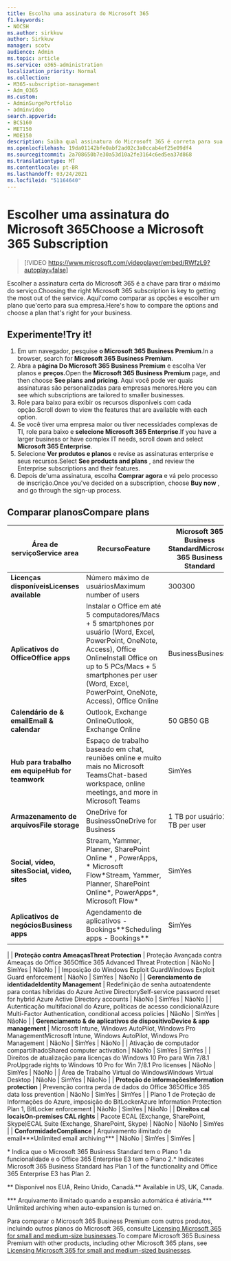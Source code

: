 ```yaml
---
title: Escolha uma assinatura do Microsoft 365
f1.keywords:
- NOCSH
ms.author: sirkkuw
author: Sirkkuw
manager: scotv
audience: Admin
ms.topic: article
ms.service: o365-administration
localization_priority: Normal
ms.collection:
- M365-subscription-management
- Adm_O365
ms.custom:
- AdminSurgePortfolio
- adminvideo
search.appverid:
- BCS160
- MET150
- MOE150
description: Saiba qual assinatura do Microsoft 365 é correta para sua organização.
ms.openlocfilehash: 19da01142bfe0abf2ad02c3a0ccab4ef25e09df4
ms.sourcegitcommit: 2a708650b7e30a53d10a2fe3164c6ed5ea37d868
ms.translationtype: MT
ms.contentlocale: pt-BR
ms.lasthandoff: 03/24/2021
ms.locfileid: "51164640"
---
```

# <a name="choose-a-microsoft-365-subscription"></a><span data-ttu-id="16f14-103">Escolher uma assinatura do Microsoft 365</span><span class="sxs-lookup"><span data-stu-id="16f14-103">Choose a Microsoft 365 Subscription</span></span>

> [!VIDEO https://www.microsoft.com/videoplayer/embed/RWfzL9?autoplay=false]

<span data-ttu-id="16f14-104">Escolher a assinatura certa do Microsoft 365 é a chave para tirar o máximo do serviço.</span><span class="sxs-lookup"><span data-stu-id="16f14-104">Choosing the right Microsoft 365 subscription is key to getting the most out of the service.</span></span> <span data-ttu-id="16f14-105">Aqui&#39;como comparar as opções e escolher um plano que&#39;certo para sua empresa.</span><span class="sxs-lookup"><span data-stu-id="16f14-105">Here&#39;s how to compare the options and choose a plan that&#39;s right for your business.</span></span>

## <a name="try-it"></a><span data-ttu-id="16f14-106">Experimente!</span><span class="sxs-lookup"><span data-stu-id="16f14-106">Try it!</span></span>

1. <span data-ttu-id="16f14-107">Em um navegador, pesquise  **o Microsoft 365 Business Premium**.</span><span class="sxs-lookup"><span data-stu-id="16f14-107">In a browser, search for  **Microsoft 365 Business Premium**.</span></span>
2. <span data-ttu-id="16f14-108">Abra a **página Do Microsoft 365 Business Premium** e escolha Ver planos e **preços.**</span><span class="sxs-lookup"><span data-stu-id="16f14-108">Open the  **Microsoft 365 Business Premium**  page, and then choose  **See plans and pricing**.</span></span> <span data-ttu-id="16f14-109">Aqui você pode ver quais assinaturas são personalizadas para empresas menores.</span><span class="sxs-lookup"><span data-stu-id="16f14-109">Here you can see which subscriptions are tailored to smaller businesses.</span></span>
3. <span data-ttu-id="16f14-110">Role para baixo para exibir os recursos disponíveis com cada opção.</span><span class="sxs-lookup"><span data-stu-id="16f14-110">Scroll down to view the features that are available with each option.</span></span>
4. <span data-ttu-id="16f14-111">Se você tiver uma empresa maior ou tiver necessidades complexas de TI, role para baixo e  **selecione Microsoft 365 Enterprise**.</span><span class="sxs-lookup"><span data-stu-id="16f14-111">If you have a larger business or have complex IT needs, scroll down and select  **Microsoft 365 Enterprise**.</span></span>
5. <span data-ttu-id="16f14-112">Selecione  **Ver produtos e planos** e revise as assinaturas enterprise e seus recursos.</span><span class="sxs-lookup"><span data-stu-id="16f14-112">Select  **See products and plans** , and review the Enterprise subscriptions and their features.</span></span>
6. <span data-ttu-id="16f14-113">Depois de&#39;uma assinatura, escolha  **Comprar agora** e vá pelo processo de inscrição.</span><span class="sxs-lookup"><span data-stu-id="16f14-113">Once you&#39;ve decided on a subscription, choose  **Buy now** , and go through the sign-up process.</span></span>

## <a name="compare-plans"></a><span data-ttu-id="16f14-114">Comparar planos</span><span class="sxs-lookup"><span data-stu-id="16f14-114">Compare plans</span></span>

| <span data-ttu-id="16f14-115">**Área de serviço**</span><span class="sxs-lookup"><span data-stu-id="16f14-115">**Service area**</span></span> | <span data-ttu-id="16f14-116">**Recurso**</span><span class="sxs-lookup"><span data-stu-id="16f14-116">**Feature**</span></span> | <span data-ttu-id="16f14-117">**Microsoft 365 Business Standard**</span><span class="sxs-lookup"><span data-stu-id="16f14-117">**Microsoft 365 Business Standard**</span></span> | <span data-ttu-id="16f14-118">**Microsoft 365 Business Premium**</span><span class="sxs-lookup"><span data-stu-id="16f14-118">**Microsoft 365 Business Premium**</span></span> | <span data-ttu-id="16f14-119">**Office 365 Enterprise E3**</span><span class="sxs-lookup"><span data-stu-id="16f14-119">**Office 365 Enterprise E3**</span></span> |
| --- | --- | --- | --- | --- |
| <span data-ttu-id="16f14-120">**Licenças disponíveis**</span><span class="sxs-lookup"><span data-stu-id="16f14-120">**Licenses available**</span></span> | <span data-ttu-id="16f14-121">Número máximo de usuários</span><span class="sxs-lookup"><span data-stu-id="16f14-121">Maximum number of users</span></span> | <span data-ttu-id="16f14-122">300</span><span class="sxs-lookup"><span data-stu-id="16f14-122">300</span></span> | <span data-ttu-id="16f14-123">300</span><span class="sxs-lookup"><span data-stu-id="16f14-123">300</span></span> | <span data-ttu-id="16f14-124">Ilimitado</span><span class="sxs-lookup"><span data-stu-id="16f14-124">Unlimited</span></span> |
| <span data-ttu-id="16f14-125">**Aplicativos do Office**</span><span class="sxs-lookup"><span data-stu-id="16f14-125">**Office apps**</span></span> | <span data-ttu-id="16f14-126">Instalar o Office em até 5 computadores/Macs + 5 smartphones por usuário (Word, Excel, PowerPoint, OneNote, Access), Office Online</span><span class="sxs-lookup"><span data-stu-id="16f14-126">Install Office on up to 5 PCs/Macs + 5 smartphones per user (Word, Excel, PowerPoint, OneNote, Access), Office Online</span></span> | <span data-ttu-id="16f14-127">Business</span><span class="sxs-lookup"><span data-stu-id="16f14-127">Business</span></span> | <span data-ttu-id="16f14-128">Business</span><span class="sxs-lookup"><span data-stu-id="16f14-128">Business</span></span> | <span data-ttu-id="16f14-129">ProPlus</span><span class="sxs-lookup"><span data-stu-id="16f14-129">ProPlus</span></span> |
| <span data-ttu-id="16f14-130">**Calendário de &amp; email**</span><span class="sxs-lookup"><span data-stu-id="16f14-130">**Email &amp; calendar**</span></span> | <span data-ttu-id="16f14-131">Outlook, Exchange Online</span><span class="sxs-lookup"><span data-stu-id="16f14-131">Outlook, Exchange Online</span></span> | <span data-ttu-id="16f14-132">50 GB</span><span class="sxs-lookup"><span data-stu-id="16f14-132">50 GB</span></span> | <span data-ttu-id="16f14-133">50 GB</span><span class="sxs-lookup"><span data-stu-id="16f14-133">50 GB</span></span> | <span data-ttu-id="16f14-134">100 GB</span><span class="sxs-lookup"><span data-stu-id="16f14-134">100 GB</span></span> |
| <span data-ttu-id="16f14-135">**Hub para trabalho em equipe**</span><span class="sxs-lookup"><span data-stu-id="16f14-135">**Hub for teamwork**</span></span> | <span data-ttu-id="16f14-136">Espaço de trabalho baseado em chat, reuniões online e muito mais no Microsoft Teams</span><span class="sxs-lookup"><span data-stu-id="16f14-136">Chat-based workspace, online meetings, and more in Microsoft Teams</span></span> | <span data-ttu-id="16f14-137">Sim</span><span class="sxs-lookup"><span data-stu-id="16f14-137">Yes</span></span> | <span data-ttu-id="16f14-138">Sim</span><span class="sxs-lookup"><span data-stu-id="16f14-138">Yes</span></span> | <span data-ttu-id="16f14-139">Sim</span><span class="sxs-lookup"><span data-stu-id="16f14-139">Yes</span></span> |
| <span data-ttu-id="16f14-140">**Armazenamento de arquivos**</span><span class="sxs-lookup"><span data-stu-id="16f14-140">**File storage**</span></span> | <span data-ttu-id="16f14-141">OneDrive for Business</span><span class="sxs-lookup"><span data-stu-id="16f14-141">OneDrive for Business</span></span> | <span data-ttu-id="16f14-142">1 TB por usuário</span><span class="sxs-lookup"><span data-stu-id="16f14-142">1 TB per user</span></span> | <span data-ttu-id="16f14-143">1 TB por usuário</span><span class="sxs-lookup"><span data-stu-id="16f14-143">1 TB per user</span></span> | <span data-ttu-id="16f14-144">Ilimitado</span><span class="sxs-lookup"><span data-stu-id="16f14-144">Unlimited</span></span> |
| <span data-ttu-id="16f14-145">**Social, vídeo, sites**</span><span class="sxs-lookup"><span data-stu-id="16f14-145">**Social, video, sites**</span></span> | <span data-ttu-id="16f14-146">Stream, Yammer, Planner, SharePoint Online \* , PowerApps, \* Microsoft Flow\*</span><span class="sxs-lookup"><span data-stu-id="16f14-146">Stream, Yammer, Planner, SharePoint Online\*, PowerApps\*, Microsoft Flow\*</span></span> | <span data-ttu-id="16f14-147">Sim</span><span class="sxs-lookup"><span data-stu-id="16f14-147">Yes</span></span> | <span data-ttu-id="16f14-148">Sim</span><span class="sxs-lookup"><span data-stu-id="16f14-148">Yes</span></span> | <span data-ttu-id="16f14-149">Sim</span><span class="sxs-lookup"><span data-stu-id="16f14-149">Yes</span></span> |
| <span data-ttu-id="16f14-150">**Aplicativos de negócios**</span><span class="sxs-lookup"><span data-stu-id="16f14-150">**Business apps**</span></span> | <span data-ttu-id="16f14-151">Agendamento de aplicativos - Bookings\*\*</span><span class="sxs-lookup"><span data-stu-id="16f14-151">Scheduling apps - Bookings\*\*</span></span> | <span data-ttu-id="16f14-152">Sim</span><span class="sxs-lookup"><span data-stu-id="16f14-152">Yes</span></span> | <span data-ttu-id="16f14-153">Sim</span><span class="sxs-lookup"><span data-stu-id="16f14-153">Yes</span></span> | <span data-ttu-id="16f14-154">Sim</span><span class="sxs-lookup"><span data-stu-id="16f14-154">Yes</span></span> |
|
| <span data-ttu-id="16f14-155">**Proteção contra Ameaças**</span><span class="sxs-lookup"><span data-stu-id="16f14-155">**Threat Protection**</span></span> | <span data-ttu-id="16f14-156">Proteção Avançada contra Ameaças do Office 365</span><span class="sxs-lookup"><span data-stu-id="16f14-156">Office 365 Advanced Threat Protection</span></span> | <span data-ttu-id="16f14-157">Não</span><span class="sxs-lookup"><span data-stu-id="16f14-157">No</span></span> | <span data-ttu-id="16f14-158">Sim</span><span class="sxs-lookup"><span data-stu-id="16f14-158">Yes</span></span> | <span data-ttu-id="16f14-159">Não</span><span class="sxs-lookup"><span data-stu-id="16f14-159">No</span></span> |
 | <span data-ttu-id="16f14-160">Imposição do Windows Exploit Guard</span><span class="sxs-lookup"><span data-stu-id="16f14-160">Windows Exploit Guard enforcement</span></span> | <span data-ttu-id="16f14-161">Não</span><span class="sxs-lookup"><span data-stu-id="16f14-161">No</span></span> | <span data-ttu-id="16f14-162">Sim</span><span class="sxs-lookup"><span data-stu-id="16f14-162">Yes</span></span> | <span data-ttu-id="16f14-163">Não</span><span class="sxs-lookup"><span data-stu-id="16f14-163">No</span></span> |
| <span data-ttu-id="16f14-164">**Gerenciamento de identidade**</span><span class="sxs-lookup"><span data-stu-id="16f14-164">**Identity Management**</span></span> | <span data-ttu-id="16f14-165">Redefinição de senha autoatendente para contas híbridas do Azure Active Directory</span><span class="sxs-lookup"><span data-stu-id="16f14-165">Self-service password reset for hybrid Azure Active Directory accounts</span></span> | <span data-ttu-id="16f14-166">Não</span><span class="sxs-lookup"><span data-stu-id="16f14-166">No</span></span> | <span data-ttu-id="16f14-167">Sim</span><span class="sxs-lookup"><span data-stu-id="16f14-167">Yes</span></span> | <span data-ttu-id="16f14-168">Não</span><span class="sxs-lookup"><span data-stu-id="16f14-168">No</span></span> |
 | <span data-ttu-id="16f14-169">Autenticação multifacional do Azure, políticas de acesso condicional</span><span class="sxs-lookup"><span data-stu-id="16f14-169">Azure Multi-Factor Authentication, conditional access policies</span></span> | <span data-ttu-id="16f14-170">Não</span><span class="sxs-lookup"><span data-stu-id="16f14-170">No</span></span> | <span data-ttu-id="16f14-171">Sim</span><span class="sxs-lookup"><span data-stu-id="16f14-171">Yes</span></span> | <span data-ttu-id="16f14-172">Não</span><span class="sxs-lookup"><span data-stu-id="16f14-172">No</span></span> |
| <span data-ttu-id="16f14-173">**Gerenciamento &amp; de aplicativos de dispositivo**</span><span class="sxs-lookup"><span data-stu-id="16f14-173">**Device &amp; app management**</span></span> | <span data-ttu-id="16f14-174">Microsoft Intune, Windows AutoPilot, Windows Pro Management</span><span class="sxs-lookup"><span data-stu-id="16f14-174">Microsoft Intune, Windows AutoPilot, Windows Pro Management</span></span> | <span data-ttu-id="16f14-175">Não</span><span class="sxs-lookup"><span data-stu-id="16f14-175">No</span></span> | <span data-ttu-id="16f14-176">Sim</span><span class="sxs-lookup"><span data-stu-id="16f14-176">Yes</span></span> | <span data-ttu-id="16f14-177">Não</span><span class="sxs-lookup"><span data-stu-id="16f14-177">No</span></span> |
 | <span data-ttu-id="16f14-178">Ativação de computador compartilhado</span><span class="sxs-lookup"><span data-stu-id="16f14-178">Shared computer activation</span></span> | <span data-ttu-id="16f14-179">Não</span><span class="sxs-lookup"><span data-stu-id="16f14-179">No</span></span> | <span data-ttu-id="16f14-180">Sim</span><span class="sxs-lookup"><span data-stu-id="16f14-180">Yes</span></span> | <span data-ttu-id="16f14-181">Sim</span><span class="sxs-lookup"><span data-stu-id="16f14-181">Yes</span></span> |
 | <span data-ttu-id="16f14-182">Direitos de atualização para licenças do Windows 10 Pro para Win 7/8.1 Pro</span><span class="sxs-lookup"><span data-stu-id="16f14-182">Upgrade rights to Windows 10 Pro for Win 7/8.1 Pro licenses</span></span> | <span data-ttu-id="16f14-183">Não</span><span class="sxs-lookup"><span data-stu-id="16f14-183">No</span></span> | <span data-ttu-id="16f14-184">Sim</span><span class="sxs-lookup"><span data-stu-id="16f14-184">Yes</span></span> | <span data-ttu-id="16f14-185">Não</span><span class="sxs-lookup"><span data-stu-id="16f14-185">No</span></span> |
 | <span data-ttu-id="16f14-186">Área de Trabalho Virtual do Windows</span><span class="sxs-lookup"><span data-stu-id="16f14-186">Windows Virtual Desktop</span></span> | <span data-ttu-id="16f14-187">Não</span><span class="sxs-lookup"><span data-stu-id="16f14-187">No</span></span> | <span data-ttu-id="16f14-188">Sim</span><span class="sxs-lookup"><span data-stu-id="16f14-188">Yes</span></span> | <span data-ttu-id="16f14-189">Não</span><span class="sxs-lookup"><span data-stu-id="16f14-189">No</span></span> |
| <span data-ttu-id="16f14-190">**Proteção de informações**</span><span class="sxs-lookup"><span data-stu-id="16f14-190">**Information protection**</span></span> | <span data-ttu-id="16f14-191">Prevenção contra perda de dados do Office 365</span><span class="sxs-lookup"><span data-stu-id="16f14-191">Office 365 data loss prevention</span></span> | <span data-ttu-id="16f14-192">Não</span><span class="sxs-lookup"><span data-stu-id="16f14-192">No</span></span> | <span data-ttu-id="16f14-193">Sim</span><span class="sxs-lookup"><span data-stu-id="16f14-193">Yes</span></span> | <span data-ttu-id="16f14-194">Sim</span><span class="sxs-lookup"><span data-stu-id="16f14-194">Yes</span></span> |
 | <span data-ttu-id="16f14-195">Plano 1 de Proteção de Informações do Azure, imposição do BitLocker</span><span class="sxs-lookup"><span data-stu-id="16f14-195">Azure Information Protection Plan 1, BitLocker enforcement</span></span> | <span data-ttu-id="16f14-196">Não</span><span class="sxs-lookup"><span data-stu-id="16f14-196">No</span></span> | <span data-ttu-id="16f14-197">Sim</span><span class="sxs-lookup"><span data-stu-id="16f14-197">Yes</span></span> | <span data-ttu-id="16f14-198">Não</span><span class="sxs-lookup"><span data-stu-id="16f14-198">No</span></span> |
| <span data-ttu-id="16f14-199">**Direitos cal locais**</span><span class="sxs-lookup"><span data-stu-id="16f14-199">**On-premises CAL rights**</span></span> | <span data-ttu-id="16f14-200">Pacote ECAL (Exchange, SharePoint, Skype)</span><span class="sxs-lookup"><span data-stu-id="16f14-200">ECAL Suite (Exchange, SharePoint, Skype)</span></span> | <span data-ttu-id="16f14-201">Não</span><span class="sxs-lookup"><span data-stu-id="16f14-201">No</span></span> | <span data-ttu-id="16f14-202">Não</span><span class="sxs-lookup"><span data-stu-id="16f14-202">No</span></span> | <span data-ttu-id="16f14-203">Sim</span><span class="sxs-lookup"><span data-stu-id="16f14-203">Yes</span></span> |
| <span data-ttu-id="16f14-204">**Conformidade**</span><span class="sxs-lookup"><span data-stu-id="16f14-204">**Compliance**</span></span> | <span data-ttu-id="16f14-205">Arquivamento ilimitado de email\*\*\*</span><span class="sxs-lookup"><span data-stu-id="16f14-205">Unlimited email archiving\*\*\*</span></span> | <span data-ttu-id="16f14-206">Não</span><span class="sxs-lookup"><span data-stu-id="16f14-206">No</span></span> | <span data-ttu-id="16f14-207">Sim</span><span class="sxs-lookup"><span data-stu-id="16f14-207">Yes</span></span> | <span data-ttu-id="16f14-208">Sim</span><span class="sxs-lookup"><span data-stu-id="16f14-208">Yes</span></span> |

<span data-ttu-id="16f14-209">\* Indica que o Microsoft 365 Business Standard tem o Plano 1 da funcionalidade e o Office 365 Enterprise E3 tem o Plano 2.</span><span class="sxs-lookup"><span data-stu-id="16f14-209">\* Indicates Microsoft 365 Business Standard has Plan 1 of the functionality and Office 365 Enterprise E3 has Plan 2.</span></span>

<span data-ttu-id="16f14-210">\*\* Disponível nos EUA, Reino Unido, Canadá.</span><span class="sxs-lookup"><span data-stu-id="16f14-210">\*\* Available in US, UK, Canada.</span></span>

<span data-ttu-id="16f14-211">\*\*\* Arquivamento ilimitado quando a expansão automática é ativária.</span><span class="sxs-lookup"><span data-stu-id="16f14-211">\*\*\* Unlimited archiving when auto-expansion is turned on.</span></span>

<span data-ttu-id="16f14-212">Para comparar o Microsoft 365 Business Premium com outros produtos, incluindo outros planos do Microsoft 365, consulte [Licensing Microsoft 365 for small and medium-size businesses](/office365/servicedescriptions/microsoft-365-service-descriptions/licensing-microsoft-365-in-smb).</span><span class="sxs-lookup"><span data-stu-id="16f14-212">To compare Microsoft 365 Business Premium with other products, including other Microsoft 365 plans, see [Licensing Microsoft 365 for small and medium-sized businesses](/office365/servicedescriptions/microsoft-365-service-descriptions/licensing-microsoft-365-in-smb).</span></span>